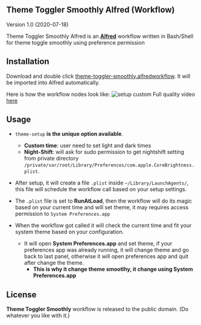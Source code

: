 ## Theme Toggler Smoothly Alfred (Workflow) ##
Version 1.0 (2020-07-18)

Theme Toggler Smoothly Alfred is an **[Alfred](http://www.alfredapp.com)** workflow written in Bash/Shell for theme toggle smoothly using preference permission

## Installation ##
Download and double click [theme-toggler-smoothly.alfredworkflow](theme-toggler-smoothly.alfredworkflow). It will be imported into Alfred automatically.

Here is how the workflow nodes look like:
![setup custom](theme-toggler-smoothly.gif)
Full quality video [here](theme-toggler-smoothly.mp4)

## Usage ##
* `theme-setup` **is the unique option available**.
    * **Custom time**: user need to set light and dark times
    * **Night-Shift**: will ask for sudo permission to get nightshift setting from private directory
    `/private/var/root/Library/Preferences/com.apple.CoreBrightness.plist`.
* After setup, it will create a file `.plist` inside `~/Library/LaunchAgents/`, this file will schedule the workflow call based on your setup settings.

* The `.plist` file is set to **RunAtLoad**, then the workflow will do its magic based on your current time and will set theme, it may requires access permission to `System Preferences.app`

* When the workflow got called it will check the current time and fit your system theme based on your configuration.
    * It will open **System Preferences.app** and set theme, if your preferences app was already running, it will change theme and go back to last panel, otherwise it will open preferences app and quit after change the theme.
        * **This is why it change theme smootlhy, it change using System Preferences.app**

## License ##
**Theme Toggler Smoothly** workflow is released to the public domain. (Do whatever you like with it.)
